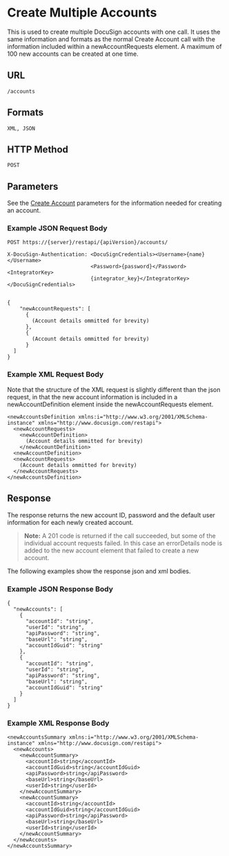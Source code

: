 # Create Multiple Accounts

This is used to create multiple DocuSign accounts with one call. 
It uses the same information and formats as the normal Create Account 
call with the information included within a newAccountRequests element. 
A maximum of 100 new accounts can be created at one time.

## URL

    /accounts

## Formats

    XML, JSON

## HTTP Method
    POST

## Parameters

See the [Create Account](https://www.docusign.com/p/RESTAPIGuide/Content/REST%20API%20References/Create%20Account.htm) parameters for the information needed for creating an account.

### Example JSON Request Body

    POST https://{server}/restapi/{apiVersion}/accounts/
    
    X-DocuSign-Authentication: <DocuSignCredentials><Username>{name}</Username>
                               <Password>{password}</Password><IntegratorKey>
                               {integrator_key}</IntegratorKey></DocuSignCredentials>
    
    
    {
        "newAccountRequests": [
          {
            (Account details ommitted for brevity)
          },
          {
            (Account details ommitted for brevity)
          }
      ]
    }

### Example XML Request Body

Note that the structure of the XML request is slightly different than the json request, 
in that the new account information is included in a newAccountDefinition element inside 
the newAccountRequests element.

    <newAccountsDefinition xmlns:i="http://www.w3.org/2001/XMLSchema-instance" xmlns="http://www.docusign.com/restapi">
      <newAccountRequests>
        <newAccountDefinition>
          (Account details ommitted for brevity)
        </newAccountDefinition>
      <newAccountDefinition>
      <newAccountRequests>
        (Account details ommitted for brevity)
      </newAccountRequests>
    </newAccountsDefinition>

## Response

The response returns the new account ID, password and the default user information for each newly created account.

> **Note:**  A 201 code is returned if the call succeeded, 
> but some of the individual account requests failed. 
> In this case an errorDetails node is added to the new account 
> element that failed to create a new account.

The following examples show the response json and xml bodies.

### Example JSON Response Body

    {
      "newAccounts": [
        {
          "accountId": "string",
          "userId": "string",
          "apiPassword": "string",
          "baseUrl": "string",
          "accountIdGuid": "string"
        },
        {
          "accountId": "string",
          "userId": "string",
          "apiPassword": "string",
          "baseUrl": "string",
          "accountIdGuid": "string"
        }
      ]
    }

### Example XML Response Body

    <newAccountsSummary xmlns:i="http://www.w3.org/2001/XMLSchema-instance" xmlns="http://www.docusign.com/restapi">
      <newAccounts>
        <newAccountSummary>
          <accountId>string</accountId>
          <accountIdGuid>string</accountIdGuid>
          <apiPassword>string</apiPassword>
          <baseUrl>string</baseUrl>
          <userId>string</userId>
        </newAccountSummary>
        <newAccountSummary>
          <accountId>string</accountId>
          <accountIdGuid>string</accountIdGuid>
          <apiPassword>string</apiPassword>
          <baseUrl>string</baseUrl>
          <userId>string</userId>
        </newAccountSummary>
      </newAccounts>
    </newAccountsSummary>

